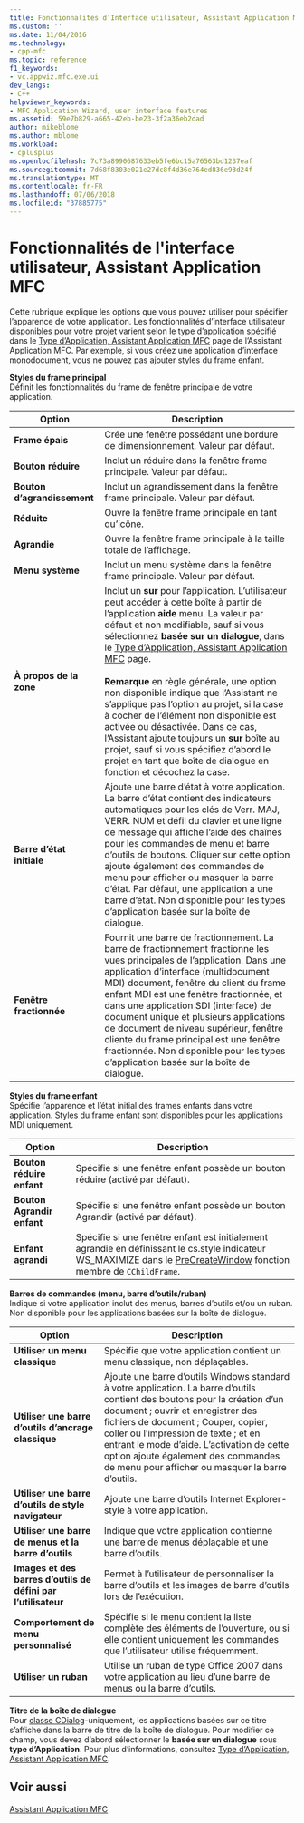 ```yaml
---
title: Fonctionnalités d’Interface utilisateur, Assistant Application MFC | Microsoft Docs
ms.custom: ''
ms.date: 11/04/2016
ms.technology:
- cpp-mfc
ms.topic: reference
f1_keywords:
- vc.appwiz.mfc.exe.ui
dev_langs:
- C++
helpviewer_keywords:
- MFC Application Wizard, user interface features
ms.assetid: 59e7b829-a665-42eb-be23-3f2a36eb2dad
author: mikeblome
ms.author: mblome
ms.workload:
- cplusplus
ms.openlocfilehash: 7c73a8990687633eb5fe6bc15a76563bd1237eaf
ms.sourcegitcommit: 7d68f8303e021e27dc8f4d36e764ed836e93d24f
ms.translationtype: MT
ms.contentlocale: fr-FR
ms.lasthandoff: 07/06/2018
ms.locfileid: "37885775"
---
```

# <a name="user-interface-features-mfc-application-wizard"></a>Fonctionnalités de l'interface utilisateur, Assistant Application MFC
Cette rubrique explique les options que vous pouvez utiliser pour spécifier l’apparence de votre application. Les fonctionnalités d’interface utilisateur disponibles pour votre projet varient selon le type d’application spécifié dans le [Type d’Application, Assistant Application MFC](../../mfc/reference/application-type-mfc-application-wizard.md) page de l’Assistant Application MFC. Par exemple, si vous créez une application d’interface monodocument, vous ne pouvez pas ajouter styles du frame enfant.  
  
 **Styles du frame principal**  
 Définit les fonctionnalités du frame de fenêtre principale de votre application.  
  
|Option|Description|  
|------------|-----------------|  
|**Frame épais**|Crée une fenêtre possédant une bordure de dimensionnement. Valeur par défaut.|  
|**Bouton réduire**|Inclut un réduire dans la fenêtre frame principale. Valeur par défaut.|  
|**Bouton d’agrandissement**|Inclut un agrandissement dans la fenêtre frame principale. Valeur par défaut.|  
|**Réduite**|Ouvre la fenêtre frame principale en tant qu’icône.|  
|**Agrandie**|Ouvre la fenêtre frame principale à la taille totale de l’affichage.|  
|**Menu système**|Inclut un menu système dans la fenêtre frame principale. Valeur par défaut.|  
|**À propos de la zone**|Inclut un **sur** pour l’application. L’utilisateur peut accéder à cette boîte à partir de l’application **aide** menu. La valeur par défaut et non modifiable, sauf si vous sélectionnez **basée sur un dialogue**, dans le [Type d’Application, Assistant Application MFC](../../mfc/reference/application-type-mfc-application-wizard.md) page.<br /><br /> **Remarque** en règle générale, une option non disponible indique que l’Assistant ne s’applique pas l’option au projet, si la case à cocher de l’élément non disponible est activée ou désactivée. Dans ce cas, l’Assistant ajoute toujours un **sur** boîte au projet, sauf si vous spécifiez d’abord le projet en tant que boîte de dialogue en fonction et décochez la case.|  
|**Barre d’état initiale**|Ajoute une barre d’état à votre application. La barre d’état contient des indicateurs automatiques pour les clés de Verr. MAJ, VERR. NUM et défil du clavier et une ligne de message qui affiche l’aide des chaînes pour les commandes de menu et barre d’outils de boutons. Cliquer sur cette option ajoute également des commandes de menu pour afficher ou masquer la barre d’état. Par défaut, une application a une barre d’état. Non disponible pour les types d’application basée sur la boîte de dialogue.|  
|**Fenêtre fractionnée**|Fournit une barre de fractionnement. La barre de fractionnement fractionne les vues principales de l’application. Dans une application d’interface (multidocument MDI) document, fenêtre du client du frame enfant MDI est une fenêtre fractionnée, et dans une application SDI (interface) de document unique et plusieurs applications de document de niveau supérieur, fenêtre cliente du frame principal est une fenêtre fractionnée. Non disponible pour les types d’application basée sur la boîte de dialogue.|  
  
 **Styles du frame enfant**  
 Spécifie l’apparence et l’état initial des frames enfants dans votre application. Styles du frame enfant sont disponibles pour les applications MDI uniquement.  
  
|Option|Description|  
|------------|-----------------|  
|**Bouton réduire enfant**|Spécifie si une fenêtre enfant possède un bouton réduire (activé par défaut).|  
|**Bouton Agrandir enfant**|Spécifie si une fenêtre enfant possède un bouton Agrandir (activé par défaut).|  
|**Enfant agrandi**|Spécifie si une fenêtre enfant est initialement agrandie en définissant le cs.style indicateur WS_MAXIMIZE dans le [PreCreateWindow](../../mfc/reference/cwnd-class.md#precreatewindow) fonction membre de `CChildFrame`.|  
  
 **Barres de commandes (menu, barre d’outils/ruban)**  
 Indique si votre application inclut des menus, barres d’outils et/ou un ruban. Non disponible pour les applications basées sur la boîte de dialogue.  
  
|Option|Description|  
|------------|-----------------|  
|**Utiliser un menu classique**|Spécifie que votre application contient un menu classique, non déplaçables.|  
|**Utiliser une barre d’outils d’ancrage classique**|Ajoute une barre d’outils Windows standard à votre application. La barre d’outils contient des boutons pour la création d’un document ; ouvrir et enregistrer des fichiers de document ; Couper, copier, coller ou l’impression de texte ; et en entrant le mode d’aide. L’activation de cette option ajoute également des commandes de menu pour afficher ou masquer la barre d’outils.|  
|**Utiliser une barre d’outils de style navigateur**|Ajoute une barre d’outils Internet Explorer-style à votre application.|  
|**Utiliser une barre de menus et la barre d’outils**|Indique que votre application contienne une barre de menus déplaçable et une barre d’outils.|  
|**Images et des barres d’outils de défini par l’utilisateur**|Permet à l’utilisateur de personnaliser la barre d’outils et les images de barre d’outils lors de l’exécution.|  
|**Comportement de menu personnalisé**|Spécifie si le menu contient la liste complète des éléments de l’ouverture, ou si elle contient uniquement les commandes que l’utilisateur utilise fréquemment.|  
|**Utiliser un ruban**|Utilise un ruban de type Office 2007 dans votre application au lieu d’une barre de menus ou la barre d’outils.|  
  
 **Titre de la boîte de dialogue**  
 Pour [classe CDialog](../../mfc/reference/cdialog-class.md)-uniquement, les applications basées sur ce titre s’affiche dans la barre de titre de la boîte de dialogue. Pour modifier ce champ, vous devez d’abord sélectionner le **basée sur un dialogue** sous **type d’Application**. Pour plus d’informations, consultez [Type d’Application, Assistant Application MFC](../../mfc/reference/application-type-mfc-application-wizard.md).  
  
## <a name="see-also"></a>Voir aussi  
 [Assistant Application MFC](../../mfc/reference/mfc-application-wizard.md)

